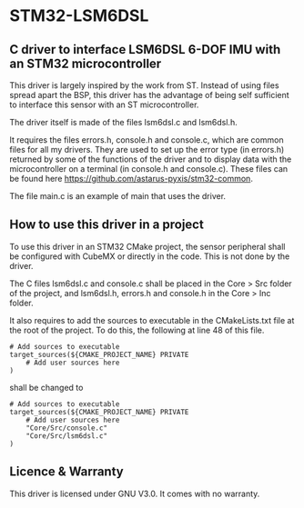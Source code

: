 # STM32-LSM6DSL

## C driver to interface LSM6DSL 6-DOF IMU with an STM32 microcontroller

This driver is largely inspired by the work from ST. Instead of using files spread apart the BSP, this driver has the advantage of being self sufficient to interface this sensor with an ST microcontroller.

The driver itself is made of the files lsm6dsl.c and lsm6dsl.h.

It requires the files errors.h, console.h and console.c, which are common files for all my drivers. They are used to set up the error type (in errors.h) returned by some of the functions of the driver and to display data with the microcontroller on a terminal (in console.h and console.c). These files can be found here https://github.com/astarus-pyxis/stm32-common.

The file main.c is an example of main that uses the driver.

## How to use this driver in a project

To use this driver in an STM32 CMake project, the sensor peripheral shall be configured with CubeMX or directly in the code. This is not done by the driver.

The C files  lsm6dsl.c and console.c shall be placed in the Core > Src folder of the project, and lsm6dsl.h, errors.h and console.h in the Core > Inc folder.

It also requires to add the sources to executable in the CMakeLists.txt file at the root of the project. To do this, the following at line 48 of this file.


```
# Add sources to executable
target_sources(${CMAKE_PROJECT_NAME} PRIVATE
    # Add user sources here
)

```

shall be changed to


```
# Add sources to executable
target_sources(${CMAKE_PROJECT_NAME} PRIVATE
    # Add user sources here
    "Core/Src/console.c"
    "Core/Src/lsm6dsl.c"
)
```

## Licence & Warranty

This driver is licensed under GNU V3.0. It comes with no warranty.
